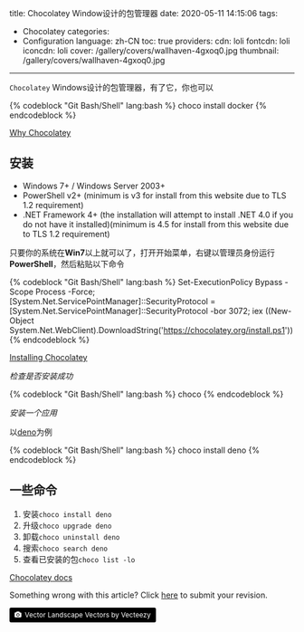 title: Chocolatey Window设计的包管理器
date: 2020-05-11 14:15:06
tags:
- Chocolatey
categories:
- Configuration
language: zh-CN
toc: true
providers:
    cdn: loli
    fontcdn: loli
    iconcdn: loli
cover: /gallery/covers/wallhaven-4gxoq0.jpg
thumbnail: /gallery/covers/wallhaven-4gxoq0.jpg
---

`Chocolatey` Windows设计的包管理器，有了它，你也可以

{% codeblock "Git Bash/Shell" lang:bash %}
choco install docker
{% endcodeblock %}

[Why Chocolatey](https://chocolatey.org/why-chocolatey)

<!-- more -->

## 安装

- Windows 7+ / Windows Server 2003+
- PowerShell v2+ (minimum is v3 for install from this website due to TLS 1.2 requirement)
- .NET Framework 4+ (the installation will attempt to install .NET 4.0 if you do not have it installed)(minimum is 4.5 for install from this website due to TLS 1.2 requirement)

只要你的系统在**Win7**以上就可以了，打开开始菜单，右键以管理员身份运行**PowerShell**，然后粘贴以下命令

{% codeblock "Git Bash/Shell" lang:bash %}
Set-ExecutionPolicy Bypass -Scope Process -Force; [System.Net.ServicePointManager]::SecurityProtocol = [System.Net.ServicePointManager]::SecurityProtocol -bor 3072; iex ((New-Object System.Net.WebClient).DownloadString('https://chocolatey.org/install.ps1'))
{% endcodeblock %}

[Installing Chocolatey](https://chocolatey.org/install)

*检查是否安装成功*

{% codeblock "Git Bash/Shell" lang:bash %}
choco
{% endcodeblock %}

*安装一个应用*

以[deno](https://github.com/denoland/deno)为例

{% codeblock "Git Bash/Shell" lang:bash %}
choco install deno
{% endcodeblock %}

## 一些命令

1. 安装`choco install deno`
2. 升级`choco upgrade deno`
3. 卸载`choco uninstall deno`
4. 搜索`choco search deno`
5. 查看已安装的包`choco list -lo`

[Chocolatey docs](https://chocolatey.org/docs#usage)

<article class="message message-immersive is-warning">
<div class="message-body">
<i class="fas fa-question-circle mr-2"></i>Something wrong with this article? 
Click <a href="https://github.com/blacklisten/nblogs/edit/site/source/_posts/2020/Chocolatey.md">here</a> 
to submit your revision.
</div>
</article>

<a style="background-color:black;color:white;text-decoration:none;padding:4px 6px;font-size:12px;line-height:1.2;display:inline-block;border-radius:3px" href="https://wallhaven.cc" target="_blank" rel="noopener noreferrer" title="Vector Landscape Vectors by Vecteezy"><span style="display:inline-block;padding:2px 3px"><svg xmlns="http://www.w3.org/2000/svg" style="height:12px;width:auto;position:relative;vertical-align:middle;top:-1px;fill:white" viewBox="0 0 32 32"><path d="M20.8 18.1c0 2.7-2.2 4.8-4.8 4.8s-4.8-2.1-4.8-4.8c0-2.7 2.2-4.8 4.8-4.8 2.7.1 4.8 2.2 4.8 4.8zm11.2-7.4v14.9c0 2.3-1.9 4.3-4.3 4.3h-23.4c-2.4 0-4.3-1.9-4.3-4.3v-15c0-2.3 1.9-4.3 4.3-4.3h3.7l.8-2.3c.4-1.1 1.7-2 2.9-2h8.6c1.2 0 2.5.9 2.9 2l.8 2.4h3.7c2.4 0 4.3 1.9 4.3 4.3zm-8.6 7.5c0-4.1-3.3-7.5-7.5-7.5-4.1 0-7.5 3.4-7.5 7.5s3.3 7.5 7.5 7.5c4.2-.1 7.5-3.4 7.5-7.5z"></path></svg></span><span style="display:inline-block;padding:2px 3px">Vector Landscape Vectors by Vecteezy</span></a>
